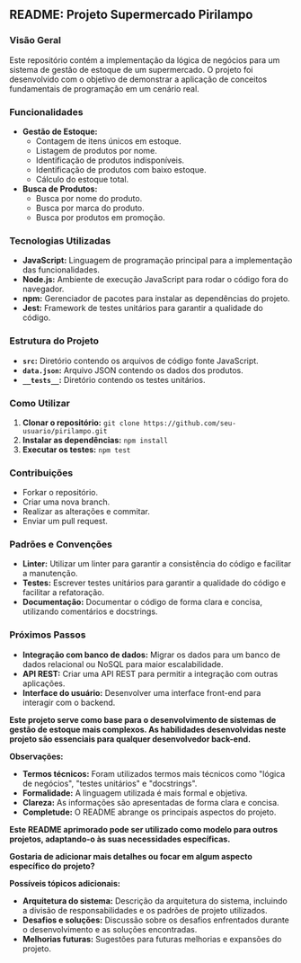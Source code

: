 
## **README: Projeto Supermercado Pirilampo**

### **Visão Geral**

Este repositório contém a implementação da lógica de negócios para um sistema de gestão de estoque de um supermercado. O projeto foi desenvolvido com o objetivo de demonstrar a aplicação de conceitos fundamentais de programação em um cenário real.

### **Funcionalidades**

* **Gestão de Estoque:**
    * Contagem de itens únicos em estoque.
    * Listagem de produtos por nome.
    * Identificação de produtos indisponíveis.
    * Identificação de produtos com baixo estoque.
    * Cálculo do estoque total.
* **Busca de Produtos:**
    * Busca por nome do produto.
    * Busca por marca do produto.
    * Busca por produtos em promoção.

### **Tecnologias Utilizadas**

* **JavaScript:** Linguagem de programação principal para a implementação das funcionalidades.
* **Node.js:** Ambiente de execução JavaScript para rodar o código fora do navegador.
* **npm:** Gerenciador de pacotes para instalar as dependências do projeto.
* **Jest:** Framework de testes unitários para garantir a qualidade do código.

### **Estrutura do Projeto**

* **`src`:** Diretório contendo os arquivos de código fonte JavaScript.
* **`data.json`:** Arquivo JSON contendo os dados dos produtos.
* **`__tests__`:** Diretório contendo os testes unitários.

### **Como Utilizar**

1. **Clonar o repositório:** `git clone https://github.com/seu-usuario/pirilampo.git`
2. **Instalar as dependências:** `npm install`
3. **Executar os testes:** `npm test`

### **Contribuições**

* Forkar o repositório.
* Criar uma nova branch.
* Realizar as alterações e commitar.
* Enviar um pull request.

### **Padrões e Convenções**
* **Linter:** Utilizar um linter para garantir a consistência do código e facilitar a manutenção.
* **Testes:** Escrever testes unitários para garantir a qualidade do código e facilitar a refatoração.
* **Documentação:** Documentar o código de forma clara e concisa, utilizando comentários e docstrings.

### **Próximos Passos**
* **Integração com banco de dados:** Migrar os dados para um banco de dados relacional ou NoSQL para maior escalabilidade.
* **API REST:** Criar uma API REST para permitir a integração com outras aplicações.
* **Interface do usuário:** Desenvolver uma interface front-end para interagir com o backend.


**Este projeto serve como base para o desenvolvimento de sistemas de gestão de estoque mais complexos. As habilidades desenvolvidas neste projeto são essenciais para qualquer desenvolvedor back-end.**

**Observações:**

* **Termos técnicos:** Foram utilizados termos mais técnicos como "lógica de negócios", "testes unitários" e "docstrings".
* **Formalidade:** A linguagem utilizada é mais formal e objetiva.
* **Clareza:** As informações são apresentadas de forma clara e concisa.
* **Completude:** O README abrange os principais aspectos do projeto.

**Este README aprimorado pode ser utilizado como modelo para outros projetos, adaptando-o às suas necessidades específicas.**

**Gostaria de adicionar mais detalhes ou focar em algum aspecto específico do projeto?**

**Possíveis tópicos adicionais:**

* **Arquitetura do sistema:** Descrição da arquitetura do sistema, incluindo a divisão de responsabilidades e os padrões de projeto utilizados.
* **Desafios e soluções:** Discussão sobre os desafios enfrentados durante o desenvolvimento e as soluções encontradas.
* **Melhorias futuras:** Sugestões para futuras melhorias e expansões do projeto.

